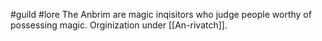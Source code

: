 #guild #lore 
The Anbrim are magic inqisitors who judge people worthy of possessing magic. Orginization under [[An-rivatch]].